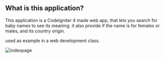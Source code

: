 ## What is this application?

This application is a CodeIgniter 4 made web app, that lets you search for baby names to see its meaning.
it also provide if the name is for females or males, and its country origin.

used as example in a web development class.

![indexpage](https://user-images.githubusercontent.com/6566645/70089970-2d391100-1654-11ea-837d-d2f1866cb19f.png)
